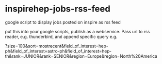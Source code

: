 # inspirehep-jobs-rss-feed
google script to display jobs posted on inspire as rss feed

put this into your google scripts, publish as a webservice. Pass url to rss reader, e.g. thunderbird, and append specific query e.g. 

?size=100&sort=mostrecent&field_of_interest=hep-ph&field_of_interest=astro-ph&field_of_interest=hep-th&rank=JUNIOR&rank=SENIOR&region=Europe&region=North%20America
